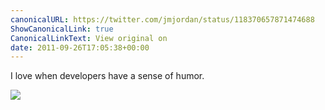 ```yaml
---
canonicalURL: https://twitter.com/jmjordan/status/118370657871474688
ShowCanonicalLink: true
CanonicalLinkText: View original on
date: 2011-09-26T17:05:38+00:00
---
```

I love when developers have a sense of humor.

![](/images/118370657871474688-408192294.jpg)